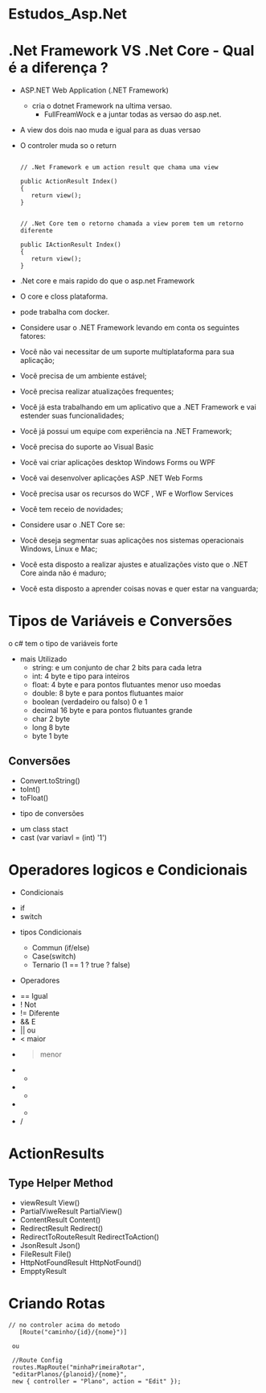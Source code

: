 # Estudos_Asp.Net

# .Net Framework VS .Net Core - Qual é a diferença ?

- ASP.NET Web Application (.NET Framework) 
  - cria o dotnet Framework na ultima versao. 
    - FullFreamWock e a juntar todas as versao do asp.net.

-  A view dos dois nao muda e igual para as duas versao 
-  O controler muda so o return
  
    ```aspnet 
    
    // .Net Framework e um action result que chama uma view 
    
    public ActionResult Index()
    {
       return view();
    }
    ```
    
     
    ```aspnet 
    
    // .Net Core tem o retorno chamada a view porem tem um retorno diferente 
    
    public IActionResult Index()
    {
       return view();
    }
    ```
     
- .Net core e mais rapido do que o asp.net Framework
- O core e closs plataforma.
- pode trabalha com docker.

* Considere usar o .NET Framework levando em conta os seguintes fatores:
- Você não vai necessitar de um suporte multiplataforma para sua aplicação;

- Você precisa de um ambiente estável;

- Você precisa realizar atualizações frequentes;

- Você já esta trabalhando em um aplicativo que a .NET Framework e vai estender suas funcionalidades;

- Você já possui  um equipe com experiência na .NET Framework;

- Você precisa do suporte ao Visual Basic

- Você vai criar aplicações desktop Windows Forms ou WPF

- Você vai desenvolver aplicações ASP .NET Web Forms

- Você precisa usar os recursos do WCF , WF e Worflow Services

- Você tem receio de novidades;


* Considere usar o .NET Core se:

- Você deseja segmentar suas aplicações nos sistemas operacionais Windows, Linux e Mac;

- Você esta disposto a realizar ajustes e atualizações visto que o .NET Core ainda não é maduro;

- Você esta disposto a aprender coisas novas e quer estar na vanguarda;


#  Tipos de Variáveis  e Conversões 
o c# tem o tipo de variáveis forte
- mais Utilizado
  - string: e um conjunto de char 2 bits para cada letra
  - int: 4 byte e tipo para inteiros
  - float: 4 byte e para pontos flutuantes menor uso moedas
  - double: 8 byte e para pontos flutuantes maior
  - boolean (verdadeiro ou falso) 0 e 1
  - decimal 16 byte e para pontos flutuantes grande
  - char 2 byte
  - long 8 byte 
  - byte 1 byte

## Conversões 
-  Convert.toString()
-  toInt()
-  toFloat()
 
 * tipo de conversões 
 - um class stact
 - cast (var variavl = (int) '1')
 
 # Operadores logicos e Condicionais
 
 * Condicionais
  - if 
  - switch
* tipos Condicionais
  - Commun (if/else)
  - Case(switch)
  - Ternario (1 == 1 ? true ? false)
 
 * Operadores
  - == Igual
  - ! Not
  - != Diferente 
  - && E
  - || ou
  - < maior  
  - > menor
  - +
  - -
  - *
  - /

# ActionResults               
  ## Type                     Helper Method
  - viewResult                View()
  - PartialViweResult         PartialView()
  - ContentResult             Content()  
  - RedirectResult            Redirect()
  - RedirectToRouteResult     RedirectToAction()
  - JsonResult                Json()
  - FileResult                File()
  - HttpNotFoundResult        HttpNotFound()
  - EmpptyResult  
 
# Criando Rotas 

```
// no controler acima do metodo
   [Route("caminho/{id}/{nome}")]
 
 ou
 
 //Route Config
 routes.MapRoute("minhaPrimeiraRotar",
 "editarPlanos/{planoid}/{nome}",
 new { controller = "Plano", action = "Edit" });
```
